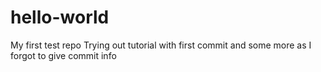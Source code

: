 # hello-world
My first test repo
Trying out tutorial with first commit
and some  more as I forgot to give commit info
